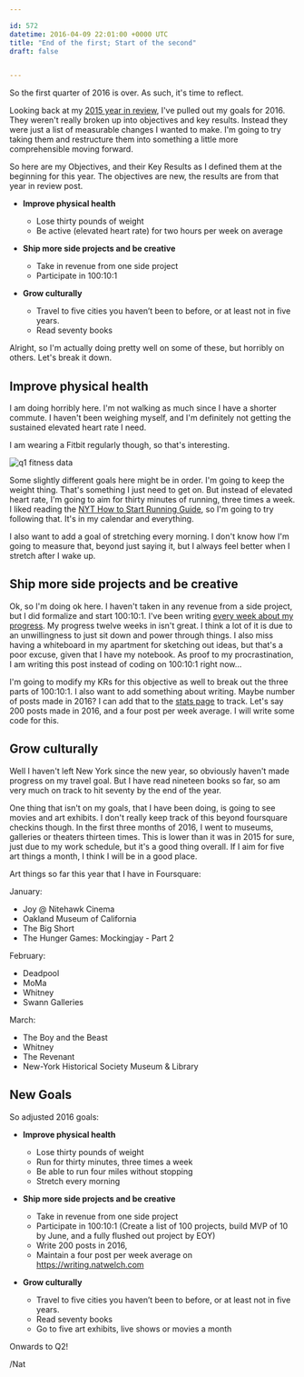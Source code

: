 ```yaml
---

id: 572
datetime: 2016-04-09 22:01:00 +0000 UTC
title: "End of the first; Start of the second"
draft: false


---
```


So the first quarter of 2016 is over. As such, it's time to reflect. 

Looking back at my [2015 year in review](https://writing.natwelch.com/post/531), I've pulled out my goals for 2016. They weren't really broken up into objectives and key results. Instead they were just a list of measurable changes I wanted to make. I'm going to try taking them and restructure them into something a little more comprehensible moving forward.

So here are my Objectives, and their Key Results as I defined them at the beginning for this year. The objectives are new, the results are from that year in review post.

 - **Improve physical health**
   - Lose thirty pounds of weight
   - Be active (elevated heart rate) for two hours per week on average

 - **Ship more side projects and be creative**
   - Take in revenue from one side project
   - Participate in 100:10:1

 - **Grow culturally**
   - Travel to five cities you haven’t been to before, or at least not in five years.
   - Read seventy books

Alright, so I'm actually doing pretty well on some of these, but horribly on others. Let's break it down. 

## Improve physical health

I am doing horribly here. I'm not walking as much since I have a shorter commute. I haven't been weighing myself, and I'm definitely not getting the sustained elevated heart rate I need.

I am wearing a Fitbit regularly though, so that's interesting.

![q1 fitness data](http://cl.natw.me/fekQ/d)

Some slightly different goals here might be in order. I'm going to keep the weight thing. That's something I just need to get on. But instead of elevated heart rate, I'm going to aim for thirty minutes of running, three times a week. I liked reading the [NYT How to Start Running Guide](http://www.nytimes.com/well/guides/how-to-start-running), so I'm going to try following that. It's in my calendar and everything.

I also want to add a goal of stretching every morning. I don't know how I'm going to measure that, beyond just saying it, but I always feel better when I stretch after I wake up.

## Ship more side projects and be creative

Ok, so I'm doing ok here. I haven't taken in any revenue from a side project, but I did formalize and start 100:10:1. I've been writing [every week about my progress](https://writing.natwelch.com/tags/tenbysix). My progress twelve weeks in isn't great. I think a lot of it is due to an unwillingness to just sit down and power through things. I also miss having a whiteboard in my apartment for sketching out ideas, but that's a poor excuse, given that I have my notebook. As proof to my procrastination, I am writing this post instead of coding on 100:10:1 right now...

I'm going to modify my KRs for this objective as well to break out the three parts of 100:10:1. I also want to add something about writing. Maybe number of posts made in 2016? I can add that to the [stats page](https://writing.natwelch.com/stats) to track. Let's say 200 posts made in 2016, and a four post per week average. I will write some code for this.
 
## Grow culturally

Well I haven't left New York since the new year, so obviously haven't made progress on my travel goal. But I have read nineteen books so far, so am very much on track to hit seventy by the end of the year.

One thing that isn't on my goals, that I have been doing, is going to see movies and art exhibits. I don't really keep track of this beyond foursquare checkins though. In the first three months of 2016, I went to museums, galleries or theaters thirteen times. This is lower than it was in 2015 for sure, just due to my work schedule, but it's a good thing overall. If I aim for five art things a month, I think I will be in a good place.

Art things so far this year that I have in Foursquare:

January:

 - Joy @ Nitehawk Cinema
 - Oakland Museum of California
 - The Big Short
 - The Hunger Games: Mockingjay - Part 2

February:

 - Deadpool
 - MoMa
 - Whitney
 - Swann Galleries

March:

 - The Boy and the Beast
 - Whitney
 - The Revenant
 - New-York Historical Society Museum & Library

## New Goals

So adjusted 2016 goals:

 - **Improve physical health**
   - Lose thirty pounds of weight
   - Run for thirty minutes, three times a week
   - Be able to run four miles without stopping
   - Stretch every morning

 - **Ship more side projects and be creative**
   - Take in revenue from one side project
   - Participate in 100:10:1 (Create a list of 100 projects, build MVP of 10 by June, and a fully flushed out project by EOY)
   - Write 200 posts in 2016, 
   - Maintain a four post per week average on https://writing.natwelch.com

 - **Grow culturally**
   - Travel to five cities you haven’t been to before, or at least not in five years.
   - Read seventy books
   - Go to five art exhibits, live shows or movies a month

Onwards to Q2!

/Nat
